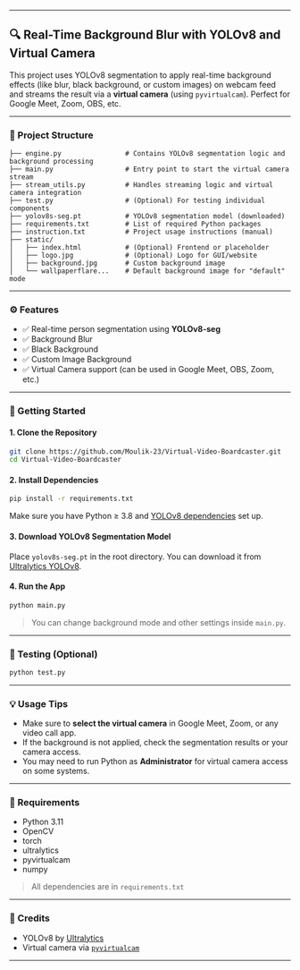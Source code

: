 

---

## 🔍 Real-Time Background Blur with YOLOv8 and Virtual Camera

This project uses YOLOv8 segmentation to apply real-time background effects (like blur, black background, or custom images) on webcam feed and streams the result via a **virtual camera** (using `pyvirtualcam`). Perfect for Google Meet, Zoom, OBS, etc.

---

### 📁 Project Structure

```
├── engine.py                # Contains YOLOv8 segmentation logic and background processing
├── main.py                  # Entry point to start the virtual camera stream
├── stream_utils.py          # Handles streaming logic and virtual camera integration
├── test.py                  # (Optional) For testing individual components
├── yolov8s-seg.pt           # YOLOv8 segmentation model (downloaded)
├── requirements.txt         # List of required Python packages
├── instruction.txt          # Project usage instructions (manual)
├── static/
│   ├── index.html           # (Optional) Frontend or placeholder
│   ├── logo.jpg             # (Optional) Logo for GUI/website
│   ├── background.jpg       # Custom background image
│   └── wallpaperflare...    # Default background image for "default" mode
```

---

### ⚙️ Features

- ✅ Real-time person segmentation using **YOLOv8-seg**
- ✅ Background Blur
- ✅ Black Background
- ✅ Custom Image Background
- ✅ Virtual Camera support (can be used in Google Meet, OBS, Zoom, etc.)

---

### 🚀 Getting Started

#### 1. Clone the Repository

```bash
git clone https://github.com/Moulik-23/Virtual-Video-Boardcaster.git
cd Virtual-Video-Boardcaster
```

#### 2. Install Dependencies

```bash
pip install -r requirements.txt
```

Make sure you have Python ≥ 3.8 and [YOLOv8 dependencies](https://docs.ultralytics.com/) set up.

#### 3. Download YOLOv8 Segmentation Model

Place `yolov8s-seg.pt` in the root directory. You can download it from [Ultralytics YOLOv8](https://github.com/ultralytics/ultralytics).

#### 4. Run the App

```bash
python main.py
```

> You can change background mode and other settings inside `main.py`.

---

### 🧪 Testing (Optional)

```bash
python test.py
```

---

### 💡 Usage Tips

- Make sure to **select the virtual camera** in Google Meet, Zoom, or any video call app.
- If the background is not applied, check the segmentation results or your camera access.
- You may need to run Python as **Administrator** for virtual camera access on some systems.

---

### 🔧 Requirements

- Python 3.11
- OpenCV
- torch
- ultralytics
- pyvirtualcam
- numpy

> All dependencies are in `requirements.txt`

---

### 🧠 Credits

- YOLOv8 by [Ultralytics](https://github.com/ultralytics)
- Virtual camera via [`pyvirtualcam`](https://github.com/letmaik/pyvirtualcam)

---

